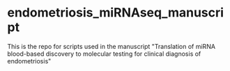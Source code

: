 # endometriosis_miRNAseq_manuscript

This is the repo for scripts used in the manuscript "Translation of miRNA blood-based discovery to molecular testing for clinical diagnosis of endometriosis"
